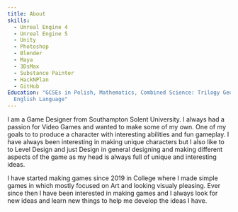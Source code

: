 ```yaml
---
title: About
skills:
  - Unreal Engine 4
  - Unreal Engine 5
  - Unity
  - Photoshop
  - Blender
  - Maya
  - 3DsMax
  - Substance Painter
  - HackNPlan
  - GitHub
Education: "GCSEs in Polish, Mathematics, Combined Science: Trilogy Geography,
  English Language"
---
```

I am a Game Designer from Southampton Solent University. I always had a passion for Video Games and wanted to make some of my own. One of my goals to to produce a character with interesting abilities and fun gameplay. I have always been interesting in making unique characters but I also like to to Level Design and just Design in general designing and making different aspects of the game as my head is always full of unique and interesting ideas.

I have started making games since 2019 in College where I made simple games in which mostly focused on Art and looking visualy pleasing.  Ever since then I have been interested in making games and I always look for new ideas and learn new things to help me develop the ideas I have.